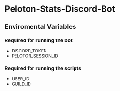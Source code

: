 # Peloton-Stats-Discord-Bot

## Enviromental Variables 
### Required for running the bot 
* DISCORD_TOKEN
* PELOTON_SESSION_ID

### Required for running the scripts
* USER_ID
* GUILD_ID
